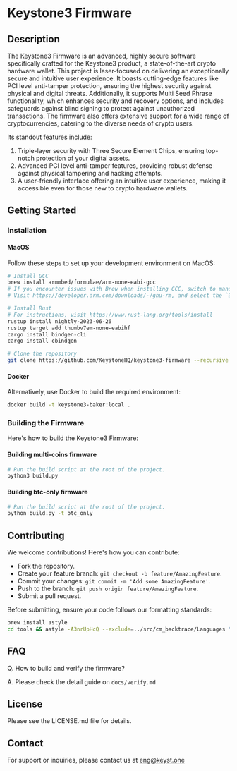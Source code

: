 # Keystone3 Firmware

## Description
The Keystone3 Firmware is an advanced, highly secure software specifically crafted for the Keystone3 product, a state-of-the-art crypto hardware wallet. This project is laser-focused on delivering an exceptionally secure and intuitive user experience. It boasts cutting-edge features like PCI level anti-tamper protection, ensuring the highest security against physical and digital threats. Additionally, it supports Multi Seed Phrase functionality, which enhances security and recovery options, and includes safeguards against blind signing to protect against unauthorized transactions. The firmware also offers extensive support for a wide range of cryptocurrencies, catering to the diverse needs of crypto users.

Its standout features include:

1. Triple-layer security with Three Secure Element Chips, ensuring top-notch protection of your digital assets.
2. Advanced PCI level anti-tamper features, providing robust defense against physical tampering and hacking attempts.
3. A user-friendly interface offering an intuitive user experience, making it accessible even for those new to crypto hardware wallets.

## Getting Started

### Installation

#### MacOS
Follow these steps to set up your development environment on MacOS:

```bash 
# Install GCC
brew install armmbed/formulae/arm-none-eabi-gcc 
# If you encounter issues with Brew when installing GCC, switch to manual installation:
# Visit https://developer.arm.com/downloads/-/gnu-rm, and select the `9-2020-q2-update`

# Install Rust
# For instructions, visit https://www.rust-lang.org/tools/install
rustup install nightly-2023-06-26
rustup target add thumbv7em-none-eabihf
cargo install bindgen-cli
cargo install cbindgen

# Clone the repository
git clone https://github.com/KeystoneHQ/keystone3-firmware --recursive
```

#### Docker
Alternatively, use Docker to build the required environment:

```bash
docker build -t keystone3-baker:local .
```

### Building the Firmware
Here's how to build the Keystone3 Firmware:

#### Building multi-coins firmware
```bash
# Run the build script at the root of the project.
python3 build.py
```

#### Building btc-only firmware
```bash
# Run the build script at the root of the project.
python build.py -t btc_only
```

## Contributing
We welcome contributions! Here's how you can contribute:

- Fork the repository.
- Create your feature branch: `git checkout -b feature/AmazingFeature`.
- Commit your changes: `git commit -m 'Add some AmazingFeature'`.
- Push to the branch: `git push origin feature/AmazingFeature`.
- Submit a pull request.

Before submitting, ensure your code follows our formatting standards:

```bash
brew install astyle
cd tools && astyle -A3nrUpHcQ --exclude=../src/cm_backtrace/Languages "../src/*.c" "../src/*.h" && cd ..
```

## FAQ
Q. How to build and verify the firmware?

A. Please check the detail guide on `docs/verify.md`

## License
Please see the LICENSE.md file for details.

## Contact
For support or inquiries, please contact us at eng@keyst.one
